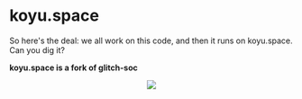 # koyu.space

So here's the deal: we all work on this code, and then it runs on koyu.space. Can you dig it?

**koyu.space is a fork of glitch-soc**

<p align="center">
  <img src="https://themedata.koyu.space/img/pb-icon.svg">
</p>
